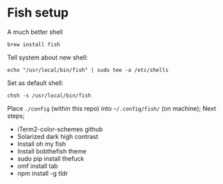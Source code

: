 Fish setup
==========

A much better shell

    brew install fish

Tell system about new shell:

    echo "/usr/local/bin/fish" | sudo tee -a /etc/shells

Set as default shell:

    chsh -s /usr/local/bin/fish

Place `./config` (within this repo) into `~/.config/fish/` (on machine);
Next steps;

- iTerm2-color-schemes github
- Solarized dark high contrast
- Install oh my fish
- Install bobthefish theme
- sudo pip install thefuck
- omf install tab
- npm install -g tldr
